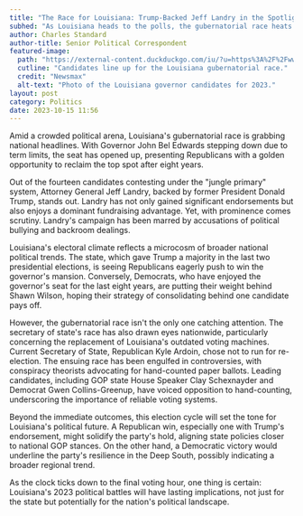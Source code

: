 ```yaml
---
title: "The Race for Louisiana: Trump-Backed Jeff Landry in the Spotlight"
subhed: "As Louisiana heads to the polls, the gubernatorial race heats up with endorsements and controversies."
author: Charles Standard
author-title: Senior Political Correspondent
featured-image: 
  path: "https://external-content.duckduckgo.com/iu/?u=https%3A%2F%2Fwww.newsmax.com%2FCMSPages%2FGetFile.aspx%3Fguid%3D3bea37f2-271c-4245-bbab-e2bc962fbc87%26SiteName%3DNewsmax&f=1&nofb=1&ipt=6a395099864b132b57ccbd4d511f2fc96b5dbe9d6ba9c12a58f8f909524f5ca1&ipo=images"
  cutline: "Candidates line up for the Louisiana gubernatorial race."
  credit: "Newsmax"
  alt-text: "Photo of the Louisiana governor candidates for 2023."
layout: post
category: Politics
date: 2023-10-15 11:56
---
```


Amid a crowded political arena, Louisiana's gubernatorial race is grabbing national headlines. With Governor John Bel Edwards stepping down due to term limits, the seat has opened up, presenting Republicans with a golden opportunity to reclaim the top spot after eight years.

Out of the fourteen candidates contesting under the "jungle primary" system, Attorney General Jeff Landry, backed by former President Donald Trump, stands out. Landry has not only gained significant endorsements but also enjoys a dominant fundraising advantage. Yet, with prominence comes scrutiny. Landry's campaign has been marred by accusations of political bullying and backroom dealings.

Louisiana's electoral climate reflects a microcosm of broader national political trends. The state, which gave Trump a majority in the last two presidential elections, is seeing Republicans eagerly push to win the governor's mansion. Conversely, Democrats, who have enjoyed the governor's seat for the last eight years, are putting their weight behind Shawn Wilson, hoping their strategy of consolidating behind one candidate pays off.

However, the gubernatorial race isn't the only one catching attention. The secretary of state's race has also drawn eyes nationwide, particularly concerning the replacement of Louisiana's outdated voting machines. Current Secretary of State, Republican Kyle Ardoin, chose not to run for re-election. The ensuing race has been engulfed in controversies, with conspiracy theorists advocating for hand-counted paper ballots. Leading candidates, including GOP state House Speaker Clay Schexnayder and Democrat Gwen Collins-Greenup, have voiced opposition to hand-counting, underscoring the importance of reliable voting systems.

Beyond the immediate outcomes, this election cycle will set the tone for Louisiana's political future. A Republican win, especially one with Trump's endorsement, might solidify the party's hold, aligning state policies closer to national GOP stances. On the other hand, a Democratic victory would underline the party's resilience in the Deep South, possibly indicating a broader regional trend.

As the clock ticks down to the final voting hour, one thing is certain: Louisiana's 2023 political battles will have lasting implications, not just for the state but potentially for the nation's political landscape.